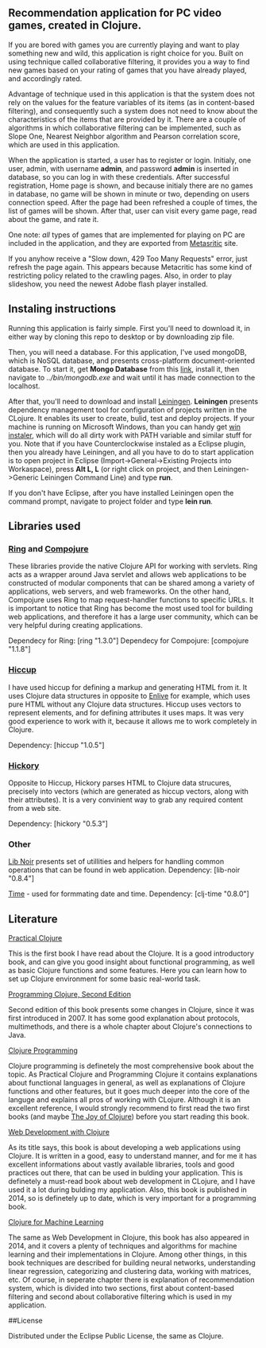 ## Recommendation application for PC video games, created in Clojure. 

  If you are bored with games you are currently playing and want to play something new and wild, this application is right choice for you. Built on using technique called collaborative filtering, it provides you a way to find new games based on your rating of games that you have already played, and accordingly rated.

  Advantage of technique used in this application is that the system does not rely on the values for the feature variables of its items (as in content-based filtering), and consequently such a system does not need to know about the characteristics of the items that are provided by it. There are a couple of algorithms in which collaborative filtering can be implemented, such as Slope One, Nearest Neighbor algorithm and Pearson correlation score, which are used in this application. 
  
  When the application is started, a user has to register or login. Initialy, one user, admin, with username **admin**, and password **admin** is inserted in database, so you can log in with these credentials.  After successful registration, Home page is shown, and because initialy there are no games in database, no game will be shown in minute or two, depending on users connection speed. After the page had been refreshed a couple of times, the list of games will be shown. After that, user can visit every game page, read about the game, and rate it.      

One note: *all* types of games that are implemented for playing on PC are included in the application, and they are exported from [Metasritic](http://www.metacritic.com) site.  

  If you anyhow receive a "Slow down, 429 Too Many Requests" error, just refresh the page again. This appears because Metacritic has some kind of restricting policy related to the crawling pages. Also, in order to play slideshow, you need the newest Adobe flash player installed.

## Instaling instructions

  Running this application is fairly simple. First you'll need to download it, in either way by cloning this repo to desktop or by downloading zip file.

  Then, you will need a database. For this application, I've used mongoDB, which is NoSQL database, and presents cross-platform document-oriented database.
  To start it, get **Mongo Database** from this [link](http://www.mongodb.org), install it, then navigate to *../bin/mongodb.exe* and wait until it has made connection to the localhost. 

  After that, you'll need to download and install [Leiningen](http://leiningen.org). **Leiningen** presents dependency management tool for configuration of projects written in the CLojure. It enables its user to create, bulid, test and deploy projects.
  If your machine is running on Microsoft Windows, than you can handy get [win instaler](http://leiningen-win-installer.djpowell.net), which will do all dirty work with PATH variable and similar stuff for you. Note that if you have Counterclockwise instaled as a Eclipse plugin, then you already have Leiningen, and all you have to do to start application is to open project in Eclipse (Import->General->Existing Projects into Workaspace), press **Alt L, L** (or right click on project, and then Leiningen->Generic Leiningen Command Line) and type **run**. 
  
  If you don't have Eclipse, after you have installed Leiningen open the command prompt, navigate to project folder and type **lein run**.

## Libraries used 

### [Ring](https://github.com/ring-clojure/ring) and [Compojure](https://github.com/weavejester/compojure)

  These libraries provide the native Clojure API for working with servlets. Ring acts as a wrapper around Java servlet and allows web applications to be constructed of modular components that can be shared among a variety of applications, web servers, and web frameworks. On the other hand, Compojure uses Ring to map request-handler functions to specific URLs. It is important to notice that Ring has become the most used tool for building web applications, and therefore it has a large user community, which can be very helpful during creating applications.  

Dependecy for Ring: [ring "1.3.0"]
Dependecy for Compojure: [compojure "1.1.8"]

### [Hiccup](https://github.com/weavejester/hiccup) 

  I have used hiccup for defining a markup and generating HTML from it. It uses Clojure data structures in opposite to [Enlive](https://github.com/cgrand/enlive) for example, which uses pure HTML without any Clojure data structures. Hiccup uses vectors to represent elements, and for defining attributes it uses maps. It was very good experience to work with it, because it allows me to work completely in Clojure. 

Dependency: [hiccup "1.0.5"]

### [Hickory](https://github.com/davidsantiago/hickory)

  Opposite to Hiccup, Hickory parses HTML to Clojure data strucures, precisely into vectors (which are generated as hiccup vectors, along with their attributes). It is a very convinient way to grab any required content from a web site.
  
Dependency: [hickory "0.5.3"]

### Other

[Lib Noir](https://github.com/noir-clojure/lib-noir) presents set of utillities and helpers for handling common operations that can be found in web application. Dependency: [lib-noir "0.8.4"]

[Time](https://github.com/clj-time/clj-time) - used for formmating date and time. Dependency: [clj-time "0.8.0"]

## Literature

[Practical Clojure](http://www.amazon.com/Practical-Clojure-Experts-Voice-Source-ebook/dp/B003VM7G3S)

  This is the first book I have read about the Clojure. It is a good introductory book, and can give you good insight about functional programming, as well as basic Clojure functions and some features. Here you can learn how to set up Clojure environment for some basic real-world task. 

[Programming Clojure, Second Edition](http://www.amazon.com/Programming-Clojure-Stuart-Halloway/dp/1934356867)

  Second edition of this book presents some changes in Clojure, since it was first introduced in 2007. It has some good explanation about protocols, multimethods, and there is a whole chapter about Clojure's connections to Java.

[Clojure Programming](http://www.amazon.com/Clojure-Programming-Chas-Emerick/dp/1449394701/ref=pd_sim_b_1?ie=UTF8&refRID=0KCSHHVCSA3Z3YCX6JAF)

  Clojure programming is definetely the most comprehensive book about the topic. As Practical Clojure and Programming Clojure it contains explanations about functional languages in general, as well as explanations of Clojure functions and other features, but it goes much deeper into the core of the languge and explains all pros of working with CLojure. Although it is an excellent reference, I would strongly recommend to first read the two first books (and maybe [The Joy of Clojure](http://www.amazon.com/The-Joy-Clojure-Thinking-Way/dp/1935182641/ref=pd_sim_b_2?ie=UTF8&refRID=0KCSHHVCSA3Z3YCX6JAF)) before you start reading this book.   

[Web Development with Clojure](http://www.amazon.com/Web-Development-Clojure-Build-Bulletproof/dp/1937785645/ref=pd_sim_b_3?ie=UTF8&refRID=0KCSHHVCSA3Z3YCX6JAF)

  As its title says, this book is about developing a web applications using Clojure. It is written in a good, easy to understand manner, and for me it has excellent informations about vastly available libraries, tools and good practices out there, that can be used in bulding your application. This is definetely a must-read book about web development in CLojure, and I have used it a lot during bulding my application. Also, this book is published in 2014, so is definetely up to date, which is very important for a programming book. 

[Clojure for Machine Learning](http://www.amazon.com/Clojure-Machine-Learning-Akhil-Wali/dp/1783284358)

  The same as Web Development in Clojure, this book has also appeared in 2014, and it covers a plenty of techniques and algorithms for machine learning and their implementations in Clojure. Among other things, in this book techniques are described for building neural networks, understanding linear regression, categorizing and clustering data, working with matrices, etc. Of course, in seperate chapter there is explanation of recommendation system, which is divided into two sections, first about content-based filtering and second about collaborative filtering which is used in my application.     

##License

Distributed under the Eclipse Public License, the same as Clojure.
